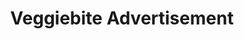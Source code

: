---
title: Veggiebite Advertisement
category: Web Desing
category_slug: f-webd f-wdev
type: gallery
image: assets/img/works/vegg-adv/vegg_home_main.jpg
gallery: assets/img/works/vegg-adv/vegg_home_main.jpg,assets/img/works/vegg-adv/vegg_main.jpg,assets/img/works/vegg-adv/vegg_main_interactive.gif
---